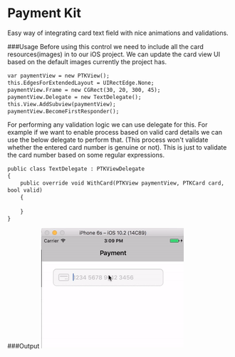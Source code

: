 # Payment Kit
Easy way of integrating card text field with nice animations and validations. 

###Usage
Before using this control we need to include all the card resources(images) in to our iOS project. We can update the card view UI based on the default images currently the project has. 

```
var paymentView = new PTKView();
this.EdgesForExtendedLayout = UIRectEdge.None;
paymentView.Frame = new CGRect(30, 20, 300, 45);
paymentView.Delegate = new TextDelegate();
this.View.AddSubview(paymentView);
paymentView.BecomeFirstResponder();
```

For performing any validation logic we can use delegate for this. For example if we want to enable process based on valid card details we can use the below delegate to perform that. (This process won't validate whether the entered card number is genuine or not). This is just to validate the card number based on some regular expressions.


```
public class TextDelegate : PTKViewDelegate
{
	public override void WithCard(PTKView paymentView, PTKCard card, bool valid)
	{

	}
}
```

###Output 
![](https://github.com/guntidheerajkumar/PaymentKit/blob/master/paymentkit-output.gif)
